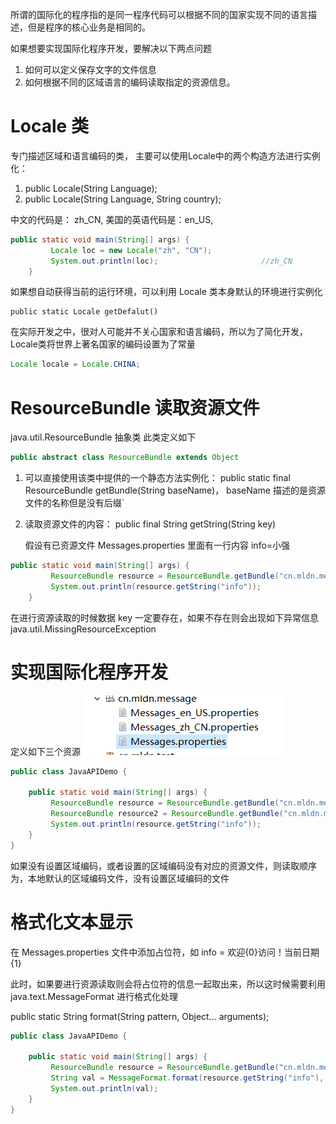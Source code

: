所谓的国际化的程序指的是同一程序代码可以根据不同的国家实现不同的语言描述，但是程序的核心业务是相同的。

如果想要实现国际化程序开发，要解决以下两点问题
1. 如何可以定义保存文字的文件信息
2. 如何根据不同的区域语言的编码读取指定的资源信息。

# Locale 类
专门描述区域和语言编码的类， 主要可以使用Locale中的两个构造方法进行实例化：
1. public Locale(String Language);
2. public Locale(String Language, String country);

中文的代码是： zh_CN, 美国的英语代码是：en_US, 
```java
public static void main(String[] args) {
		 Locale loc = new Locale("zh", "CN");
		 System.out.println(loc);                       //zh_CN
	}
```

如果想自动获得当前的运行环境，可以利用 Locale 类本身默认的环境进行实例化
```
public static Locale getDefalut()
```

在实际开发之中，很对人可能并不关心国家和语言编码，所以为了简化开发，Locale类将世界上著名国家的编码设置为了常量
```java
Locale locale = Locale.CHINA;
```

# ResourceBundle 读取资源文件
java.util.ResourceBundle 抽象类 此类定义如下
```java
public abstract class ResourceBundle extends Object
```
1. 可以直接使用该类中提供的一个静态方法实例化： public static final ResourceBundle getBundle(String baseName)， baseName 描述的是资源文件的名称但是没有后缀`
2. 读取资源文件的内容： public final String getString(String key)
   
   假设有已资源文件 Messages.properties 里面有一行内容 info=小强
```java
public static void main(String[] args) {
		 ResourceBundle resource = ResourceBundle.getBundle("cn.mldn.message.Messages");
		 System.out.println(resource.getString("info"));
	}
```
在进行资源读取的时候数据 key 一定要存在，如果不存在则会出现如下异常信息 java.util.MissingResourceException


# 实现国际化程序开发
定义如下三个资源
![](assets/资源.png)
```java
public class JavaAPIDemo {

	public static void main(String[] args) {
		 ResourceBundle resource = ResourceBundle.getBundle("cn.mldn.message.Messages");    //默认加载 Messages_zh_CN.properties
         ResourceBundle resource2 = ResourceBundle.getBundle("cn.mldn.message.Messages", Locale.US); //加载 Messages_en_US.properties
		 System.out.println(resource.getString("info"));
	}
}
```
如果没有设置区域编码，或者设置的区域编码没有对应的资源文件，则读取顺序为，本地默认的区域编码文件，没有设置区域编码的文件


# 格式化文本显示
在 Messages.properties 文件中添加占位符，如 info = 欢迎{0}访问！当前日期{1}

此时，如果要进行资源读取则会将占位符的信息一起取出来，所以这时候需要利用 java.text.MessageFormat 进行格式化处理

public static String format(String pattern, Object... arguments);

```java
public class JavaAPIDemo {

	public static void main(String[] args) {
		 ResourceBundle resource = ResourceBundle.getBundle("cn.mldn.message.Messages");
		 String val = MessageFormat.format(resource.getString("info"), "小强", new SimpleDateFormat("yyyy-MM-dd hh-mm-ss.SSS").format(new Date()));
		 System.out.println(val);
	}
}
```

